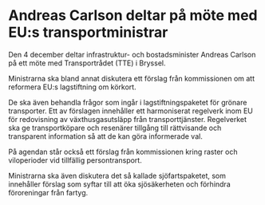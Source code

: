 # Andreas Carlson deltar på möte med EU:s transportministrar

Den 4 december deltar infrastruktur- och bostadsminister Andreas Carlson på ett möte med Transportrådet (TTE) i Bryssel.

Ministrarna ska bland annat diskutera ett förslag från kommissionen om att reformera EU:s lagstiftning om körkort.

De ska även behandla frågor som ingår i lagstiftningspaketet för grönare transporter. Ett av förslagen innehåller ett harmoniserat regelverk inom EU för redovisning av växthusgasutsläpp från transporttjänster. Regelverket ska ge transportköpare och resenärer tillgång till rättvisande och transparent information så att de kan göra informerade val.

På agendan står också ett förslag från kommissionen kring raster och viloperioder vid tillfällig persontransport.

Ministrarna ska även diskutera det så kallade sjöfartspaketet, som innehåller förslag som syftar till att öka sjösäkerheten och förhindra föroreningar från fartyg.
